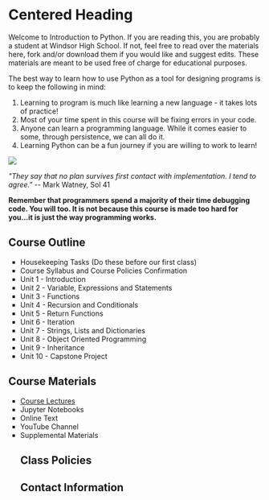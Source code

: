 <h1 style="Introduction to Python at Windsor High School">Centered Heading</h1> 

<p> Welcome to Introduction to Python.  If you are reading this, you are probably a student at Windsor High School.  If not, feel free to read over the materials here, fork and/or download them if you would like and suggest edits.  These materials are meant to be used free of charge for educational purposes.</p>
<p> The best way to learn how to use Python as a tool for designing programs is to keep the following in mind:</p>
<ol>
  <li>Learning to program is much like learning a new language - it takes lots of practice!</li>
  <li>Most of your time spent in this course will be fixing errors in your code.</li>
  <li>Anyone can learn a programming language.  While it comes easier to some, through persistence, we can all do it.</li>
  <li>Learning Python can be a fun journey if you are willing to work to learn!</li>
</ol>  
<img src="https://www.nasa.gov/sites/default/files/styles/ubernode_alt_horiz/public/thumbnails/image/df-20457_rv2.jpg">
<p><i>"They say that no plan survives first contact with implementation.  I tend to agree."</i> -- Mark Watney, Sol 41</p>

<p> <b>Remember that programmers spend a majority of their time debugging code.  You will too.  It is not because this course is made too hard for you...it is just the way programming works.</b></p>

## Course Outline
<ul style="list-style-type:square;">
  <li>Housekeeping Tasks (Do these before our first class)</li>
  <li>Course Syllabus and Course Policies Confirmation</li>
  <li>Unit 1 - Introduction</li>
  <li>Unit 2 - Variable, Expressions and Statements</li>
  <li>Unit 3 - Functions</li>
  <li>Unit 4 - Recursion and Conditionals</li>
  <li>Unit 5 - Return Functions</li>
  <li>Unit 6 - Iteration</li>
  <li>Unit 7 - Strings, Lists and Dictionaries</li>
  <li>Unit 8 - Object Oriented Programming</li>
  <li>Unit 9 - Inheritance</li>
  <li>Unit 10 - Capstone Project</li>
</ul>

## Course Materials
<ul style="list-style-type:square;">
  <li><a href="http://www.github.com/stcline/WHSIntroToPython/tree/master/Lecture_Notes" target="_blank">Course Lectures</a></li>
  <li>Jupyter Notebooks</li>
  <li>Online Text</li>
  <li>YouTube Channel</li>
  <li>Supplemental Materials</li>

## Class Policies

## Contact Information
